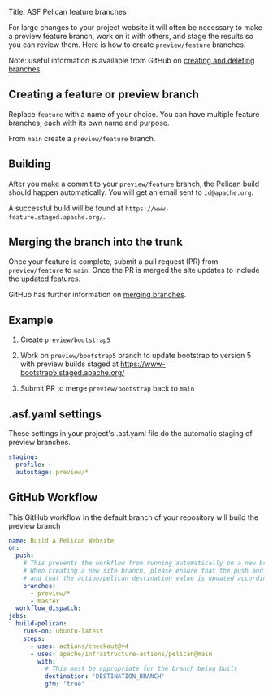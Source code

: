 Title: ASF Pelican feature branches

For large changes to your project website it will often be necessary to make a preview feature branch, work on it with others, and stage the results so you can review them. Here is how to create `preview/feature` branches.

Note: useful information is available from GitHub on <a href="https://docs.github.com/en/github/collaborating-with-issues-and-pull-requests/creating-and-deleting-branches-within-your-repository#creating-a-branch" target="_blank">creating and deleting branches</a>.

## Creating a feature or preview branch

Replace `feature` with a name of your choice. You can have multiple feature branches, each with its own name and purpose.

From `main` create a `preview/feature` branch.

## Building

After you make a commit to your `preview/feature` branch, the Pelican build should happen automatically. You will get an email sent to `id@apache.org`.

A successful build will be found at `https://www-feature.staged.apache.org/`.

## Merging the branch into the trunk

Once your feature is complete, submit a pull request (PR) from `preview/feature` to `main`. Once the PR is merged the site updates to include the updated features.

GitHub has further information on <a href="https://docs.github.com/en/github/collaborating-with-issues-and-pull-requests/creating-a-pull-request#creating-the-pull-request" target="_blank">merging branches</a>. 

## Example

1. Create `preview/bootstrap5`

2. Work on `preview/bootstrap5` branch to update bootstrap to version 5 with preview builds staged at https://www-bootstrap5.staged.apache.org/

3. Submit PR to merge `preview/bootstrap` back to `main`

## .asf.yaml settings

These settings in your project's .asf.yaml file do the automatic staging of preview branches.

```yaml
staging:
  profile: ~
  autostage: preview/*
```

## GitHub Workflow
This GitHub workflow in the default branch of your repository will build the preview branch

```yaml
name: Build a Pelican Website
on:
  push:
    # This prevents the workflow from running automatically on a new branch
    # When creating a new site branch, please ensure that the push and checkout branches agree
    # and that the action/pelican destination value is updated accordingly
    branches:
      - preview/*
      - master
  workflow_dispatch:
jobs:
  build-pelican:
    runs-on: ubuntu-latest
    steps:
      - uses: actions/checkout@v4
      - uses: apache/infrastructure-actions/pelican@main
        with:
          # This must be appropriate for the branch being built
          destination: 'DESTINATION_BRANCH'
          gfm: 'true'

